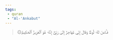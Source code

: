 ```yaml
---
tags: 
 - quran 
 - "Al-'Ankabut"
---
```


> ۞فَـَٔامَنَ لَهُۥ لُوطٞۘ وَقَالَ إِنِّي مُهَاجِرٌ إِلَىٰ رَبِّيٓۖ إِنَّهُۥ هُوَ ٱلۡعَزِيزُ ٱلۡحَكِيمُ
